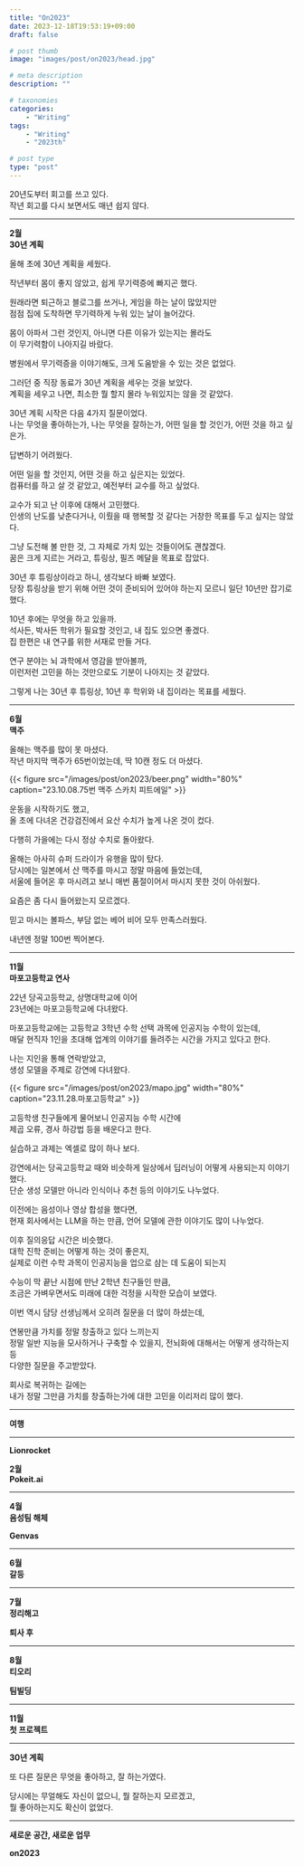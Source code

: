 ```yaml
---
title: "On2023"
date: 2023-12-18T19:53:19+09:00
draft: false

# post thumb
image: "images/post/on2023/head.jpg"

# meta description
description: ""

# taxonomies
categories:
    - "Writing"
tags:
    - "Writing"
    - "2023th"

# post type
type: "post"
---
```


20년도부터 회고를 쓰고 있다. \
작년 회고를 다시 보면서도 매년 쉽지 않다.

---

**2월** \
**30년 계획**

올해 초에 30년 계획을 세웠다.

작년부터 몸이 좋지 않았고, 쉽게 무기력증에 빠지곤 했다.

원래라면 퇴근하고 블로그를 쓰거나, 게임을 하는 날이 많았지만 \
점점 집에 도착하면 무기력하게 누워 있는 날이 늘어갔다.

몸이 아파서 그런 것인지, 아니면 다른 이유가 있는지는 몰라도 \
이 무기력함이 나아지길 바랐다.

병원에서 무기력증을 이야기해도, 크게 도움받을 수 있는 것은 없었다. 

그러던 중 직장 동료가 30년 계획을 세우는 것을 보았다. \
계획을 세우고 나면, 최소한 뭘 할지 몰라 누워있지는 않을 것 같았다.

30년 계획 시작은 다음 4가지 질문이었다. \
나는 무엇을 좋아하는가, 나는 무엇을 잘하는가, 어떤 일을 할 것인가, 어떤 것을 하고 싶은가.

답변하기 어려웠다.

어떤 일을 할 것인지, 어떤 것을 하고 싶은지는 있었다. \
컴퓨터를 하고 살 것 같았고, 예전부터 교수를 하고 싶었다.

교수가 되고 난 이후에 대해서 고민했다. \
인생의 난도를 낮춘다거나, 이뤘을 때 행복할 것 같다는 거창한 목표를 두고 싶지는 않았다.

그냥 도전해 볼 만한 것, 그 자체로 가치 있는 것들이어도 괜찮겠다. \
꿈은 크게 지르는 거라고, 튜링상, 필즈 메달을 목표로 잡았다.

30년 후 튜링상이라고 하니, 생각보다 바빠 보였다. \
당장 튜링상을 받기 위해 어떤 것이 준비되어 있어야 하는지 모르니 일단 10년만 잡기로 했다.

10년 후에는 무엇을 하고 있을까. \
석사든, 박사든 학위가 필요할 것인고, 내 집도 있으면 좋겠다. \
집 한편은 내 연구를 위한 서재로 만들 거다.

연구 분야는 뇌 과학에서 영감을 받아볼까, \
이런저런 고민을 하는 것만으로도 기분이 나아지는 것 같았다.

그렇게 나는 30년 후 튜링상, 10년 후 학위와 내 집이라는 목표를 세웠다.

---

**6월** \
**맥주**

올해는 맥주를 많이 못 마셨다. \
작년 마지막 맥주가 65번이었는데, 딱 10캔 정도 더 마셨다.

{{< figure src="/images/post/on2023/beer.png" width="80%" caption="23.10.08.75번 맥주 스카치 피트에일" >}}

운동을 시작하기도 했고, \
올 초에 다녀온 건강검진에서 요산 수치가 높게 나온 것이 컸다.

다행히 가을에는 다시 정상 수치로 돌아왔다.

올해는 아사히 슈퍼 드라이가 유행을 많이 탔다. \
당시에는 일본에서 산 맥주를 마시고 정말 마음에 들었는데, \
서울에 들어온 후 마시려고 보니 매번 품절이어서 마시지 못한 것이 아쉬웠다.

요즘은 좀 다시 들어왔는지 모르겠다.

믿고 마시는 볼파스, 부담 없는 베어 비어 모두 만족스러웠다.

내년엔 정말 100번 찍어본다.

---

**11월** \
**마포고등학교 연사**

22년 당곡고등학교, 상명대학교에 이어 \
23년에는 마포고등학교에 다녀왔다. 

마포고등학교에는 고등학교 3학년 수학 선택 과목에 인공지능 수학이 있는데, \
매달 현직자 1인을 초대해 업계의 이야기를 들려주는 시간을 가지고 있다고 한다.

나는 지인을 통해 연락받았고, \
생성 모델을 주제로 강연에 다녀왔다.

{{< figure src="/images/post/on2023/mapo.jpg" width="80%" caption="23.11.28.마포고등학교" >}}

고등학생 친구들에게 물어보니 인공지능 수학 시간에 \
제곱 오류, 경사 하강법 등을 배운다고 한다.

실습하고 과제는 엑셀로 많이 하나 보다.

강연에서는 당곡고등학교 때와 비슷하게 일상에서 딥러닝이 어떻게 사용되는지 이야기했다. \
단순 생성 모델만 아니라 인식이나 추천 등의 이야기도 나누었다.

이전에는 음성이나 영상 합성을 했다면, \
현재 회사에서는 LLM을 하는 만큼, 언어 모델에 관한 이야기도 많이 나누었다.

이후 질의응답 시간은 비슷했다. \
대학 진학 준비는 어떻게 하는 것이 좋은지, \
실제로 이런 수학 과목이 인공지능을 업으로 삼는 데 도움이 되는지

수능이 막 끝난 시점에 만난 2학년 친구들인 만큼, \
조금은 가벼우면서도 미래에 대한 걱정을 시작한 모습이 보였다.

이번 역시 담당 선생님께서 오히려 질문을 더 많이 하셨는데,

연봉만큼 가치를 정말 창출하고 있다 느끼는지 \
정말 일반 지능을 모사하거나 구축할 수 있을지, 전뇌화에 대해서는 어떻게 생각하는지 등 \
다양한 질문을 주고받았다.

회사로 복귀하는 길에는 \
내가 정말 그만큼 가치를 창출하는가에 대한 고민을 이리저리 많이 했다.

---

**여행**

---

**Lionrocket**

**2월** \
**Pokeit.ai**

---

**4월** \
**음성팀 해체**

**Genvas**

---

**6월** \
**갈등**

---

**7월** \
**정리해고**

**퇴사 후**

---

**8월** \
**티오리**

**팀빌딩**

---

**11월** \
**첫 프로젝트**

---

**30년 계획**

또 다른 질문은 무엇을 좋아하고, 잘 하는가였다.

당시에는 무얼해도 자신이 없으니, 뭘 잘하는지 모르겠고, \
뭘 좋아하는지도 확신이 없었다.

---

**새로운 공간, 새로운 업무**

**on2023**
